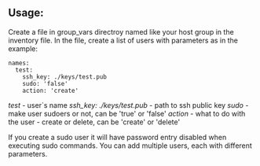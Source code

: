 ## Usage:

Create a file in group_vars directroy named like your host group in the inventory file. In the file, create a list of users with parameters as in the example:

    names:
      test:    
	    ssh_key: ./keys/test.pub
	    sudo: 'false'
	    action: 'create'

*test* - user`s name
*ssh_key: ./keys/test.pub* - path to ssh public key
*sudo* - make user sudoers or not, can be 'true' or 'false'
*action* - what to do with the user - create or delete, can be 'create' or 'delete'

If you create a sudo user it will have password entry disabled when executing sudo commands.
You can add multiple users, each with different parameters.